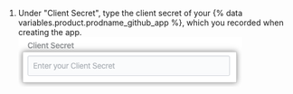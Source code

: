 1. Under "Client Secret", type the client secret of your {% data variables.product.prodname_github_app %}, which you recorded when creating the app. ![Client secret field](/assets/images/help/insights/client-secret.png)
